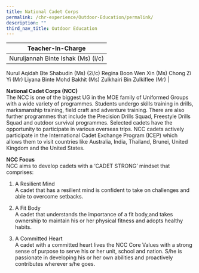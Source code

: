 ```yaml
---
title: National Cadet Corps
permalink: /chr-experience/Outdoor-Education/permalink/
description: ""
third_nav_title: Outdoor Education
---
```



| Teacher-In-Charge | 
| -------- | 
| Nuruljannah Binte Ishak (Ms) (i/c)
Nurul Aqidah Bte Shabudin (Ms) (2i/c)
Regina Boon Wen Xin (Ms)
Chong Zi Yi (Mr)
Liyana Binte Mohd Bakhit (Ms)
Zulkhairi Bin Zulkiflee (Mr)
|

**National Cadet Corps (NCC)** <br>
The NCC is one of the biggest UG in the MOE family of Uniformed Groups with a wide variety of programmes. Students undergo skills training in drills, marksmanship training, field craft and adventure training. There are also further programmes that include the Precision Drills Squad, Freestyle Drills Squad and outdoor survival programmes. Selected cadets have the opportunity to participate in various overseas trips. NCC cadets actively participate in the International Cadet Exchange Program (ICEP) which allows them to visit countries like Australia, India, Thailand, Brunei, United Kingdom and the United States.


**NCC Focus**<br>
NCC aims to develop cadets with a ‘CADET STRONG’ mindset that comprises:

1. A Resilient Mind<br>
A cadet that has a resilient mind is confident to take on challenges and able to overcome setbacks.

2. A Fit Body <br>
A cadet that understands the importance of a fit body,and takes ownership to maintain his or her physical fitness and adopts healthy habits.

3. A Committed Heart <br>
A cadet with a committed heart lives the NCC Core Values with a strong sense of purpose to serve his or her unit, school and nation. S/he is passionate in developing his or her own abilities and proactively contributes wherever s/he goes.

